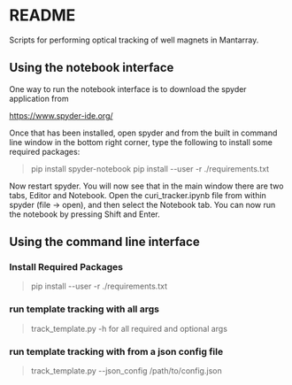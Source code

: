 # README #

Scripts for performing optical tracking of well magnets in Mantarray.

## Using the notebook interface ##
One way to run the notebook interface is to download the spyder application from

https://www.spyder-ide.org/

Once that has been installed, open spyder and from the built in command line window
in the bottom right corner, type the following to install some required packages:

> pip install spyder-notebook
> pip install --user -r ./requirements.txt

Now restart spyder.
You will now see that in the main window there are two tabs, Editor and Notebook.
Open the curi_tracker.ipynb file from within spyder (file -> open), and then
select the Notebook tab. You can now run the notebook by pressing Shift and Enter.

## Using the command line interface ##

### Install Required Packages ###
> pip install --user -r ./requirements.txt

### run template tracking with all args ###
> track_template.py -h for all required and optional args

### run template tracking with from a json config file ###
> track_template.py --json_config /path/to/config.json